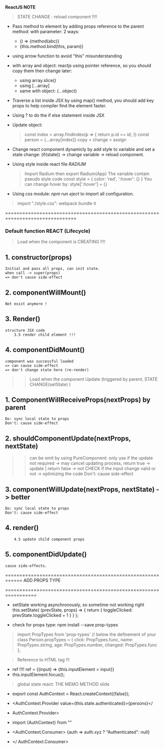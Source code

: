 **ReactJS NOTE**

> STATE CHANGE : reload component !!!!
+ Pass method to element by adding props reference to the parent method: with parameter: 2 ways:
  -   () => {method(abc)}
  -   {this.method.bind(this, param)}
  
+ using arrow function to avoid "this" misunderstanding
  
+ with array and object: reactjs using pointer reference, so you should copy them then change later:
  - using array.slice()
  - using [...array]
  - same with object: {...object}

+ Traverse a list inside JSX by using map() method, you should add key props to help compiler find the element faster.
+ Using ? to do the if else statement inside JSX

+ Update object:
  > const index = array.findIndex(p => {
  >  return p.id == id;
  > })
  > const person = {...array[index]}
  > copy > change > assign

+ Change react component dynamicly by add style to variable and set a state change: (if(state)) -> change variable -> reload component.
+ Using style inside react file *RADIUM*
  > Import Radium then export Radium(App)
  > The variable contain pseudo style code
  > const style = {
  >   color: 'red',
  >   ':hover': {}
  >}
  > You can change hover by: style[':hover'] = {}

+ Using css module: *npm run eject* to import all configuration.
> import "./style.css": webpack bundle it
> 
 ===============================================================================
### Default function REACT (Lifecycle)

> Load when the component is CREATING !!!!
## 1. constructor(props)
    Initial and pass all props, can init state.
    when call -> super(props)
    => don't cause side-effect
## 2. componentWillMount()
    Not exist anymore !
## 3. Render()
    structure JSX code
        3.5 render child element !!!
## 4. componentDidMount()
    component was successful loaded
    => can cause side-effect
    => don't change state here (re-render)

>> Load when the component Update (triggered by parent, STATE CHANGE(setState) )

## 1. ComponentWillReceiveProps(nextProps) by parent
    Do: sync local state to props
    Don't: cause side-effect
## 2. shouldComponentUpdate(nextProps, nextState)
>> can be omit by using PureComponent: only use if the update not required
    -> may cancel updating process, return true -> update | return false -> not
    CHECK if the input change valid or not -> optimizing the code
    Don't: cause side-effect
## 3. componentWillUpdate(nextProps, nextState) -> better
    Do: sync local state to props
    Don't: cause side-effect
## 4. render()
        4.5 update child component props
## 5. componentDidUpdate()
    cause side-effects.

============================================================
ADD PROPS TYPE


=================================================================
+ setState working asynchronously, so sometime not working right
this.setState( (prevState, props) => {
    return {
        toggleClicked: prevState.toggleClicked + 1
    }
} );

+ check for props type: npm install --save prop-types
> import PropTypes from 'prop-types'
// below the definement of your class
> Person.propTypes = {
    click: PropTypes.func,
    name: PropTypes.string,
    age: PropTypes.number,
    changed: PropTypes.func
};

> Reference to HTML tag !!!
+ ref !!!! ref = {(input) => {this.inputElement = input}}
+ this.inputElement.focus();

> global state react: THE MEMO METHOD slide 
+ export const AuthContext = React.createContext({false});
+ <AuthContext.Provider value={this.state.authenticated}>{persons}</  
+ AuthContext.Provider>

+ import {AuthContext} from ""
+ <AuthContext.Consumer>
    {auth => auth.xyz ? "Authenticated": null}
+ </ AuthContext.Consumer>

